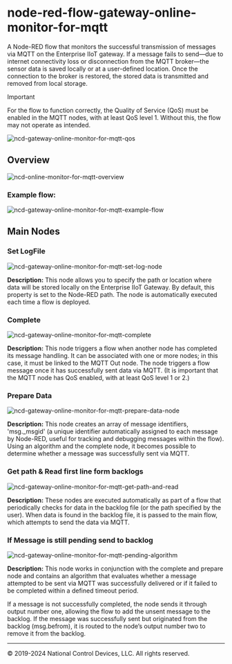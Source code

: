 # node-red-flow-gateway-online-monitor-for-mqtt
A Node-RED flow that monitors the successful transmission of messages via MQTT on the Enterprise IIoT gateway. If a message fails to send—due to internet connectivity loss or disconnection from the MQTT broker—the sensor data is saved locally or at a user-defined location. Once the connection to the broker is restored, the stored data is transmitted and removed from local storage.

> [!IMPORTANT]
> For the flow to function correctly, the Quality of Service (QoS) must be enabled in the MQTT nodes, with at least QoS level 1. Without this, the flow may not operate as intended.
> 
> ![ncd-gateway-online-monitor-for-mqtt-qos](https://github.com/user-attachments/assets/70e6de07-3569-4b61-b0f6-ccfce8f6f033)

## Overview
![ncd-online-monitor-for-mqtt-overview](https://github.com/user-attachments/assets/d4b47cbf-0c47-4dc2-a8e8-022735a501bd)


### Example flow:

![ncd-gateway-online-monitor-for-mqtt-example-flow](https://github.com/user-attachments/assets/6f2cacc0-dc36-4e92-ae91-99a3e0a05ec9)


## Main Nodes
### Set LogFile
![ncd-gateway-online-monitor-for-mqtt-set-log-node](https://github.com/user-attachments/assets/d533d31b-3ddc-4301-8967-f8e7d0965104)

**Description:** This node allows you to specify the path or location where data will be stored locally on the Enterprise IIoT Gateway. By default, this property is set to the Node-RED path. The node is automatically executed each time a flow is deployed.


### Complete
![ncd-gateway-online-monitor-for-mqtt-complete](https://github.com/user-attachments/assets/c51d8ec6-d5f2-4799-82c7-db89d289398f)

**Description:** This node triggers a flow when another node has completed its message handling. It can be associated with one or more nodes; in this case, it must be linked to the MQTT Out node. The node triggers a flow message once it has successfully sent data via MQTT. (It is important that the MQTT node has QoS enabled, with at least QoS level 1 or 2.)


### Prepare Data
![ncd-gateway-online-monitor-for-mqtt-prepare-data-node](https://github.com/user-attachments/assets/598b2a8f-9a75-483e-98db-cdc200fc19ce)

**Description:** This node creates an array of message identifiers, 'msg._msgid' (a unique identifier automatically assigned to each message by Node-RED, useful for tracking and debugging messages within the flow). Using an algorithm and the complete node, it becomes possible to determine whether a message was successfully sent via MQTT.


### Get path & Read first line form backlogs
![ncd-gateway-online-monitor-for-mqtt-get-path-and-read](https://github.com/user-attachments/assets/323c0f46-fdb9-4f5e-a12d-1ea6f476a588)

**Description:** These nodes are executed automatically as part of a flow that periodically checks for data in the backlog file (or the path specified by the user). When data is found in the backlog file, it is passed to the main flow, which attempts to send the data via MQTT.


### If Message is still pending send to backlog
![ncd-gateway-online-monitor-for-mqtt-pending-algorithm](https://github.com/user-attachments/assets/36f153b1-b20d-48e2-a2eb-7a37b866d230)

**Description:** This node works in conjunction with the complete and prepare node and contains an algorithm that evaluates whether a message attempted to be sent via MQTT was successfully delivered or if it failed to be completed within a defined timeout period.

If a message is not successfully completed, the node sends it through output number one, allowing the flow to add the unsent message to the backlog. If the message was successfully sent but originated from the backlog (msg.befrom), it is routed to the node’s output number two to remove it from the backlog.


---
© 2019-2024 National Control Devices, LLC. All rights reserved.


